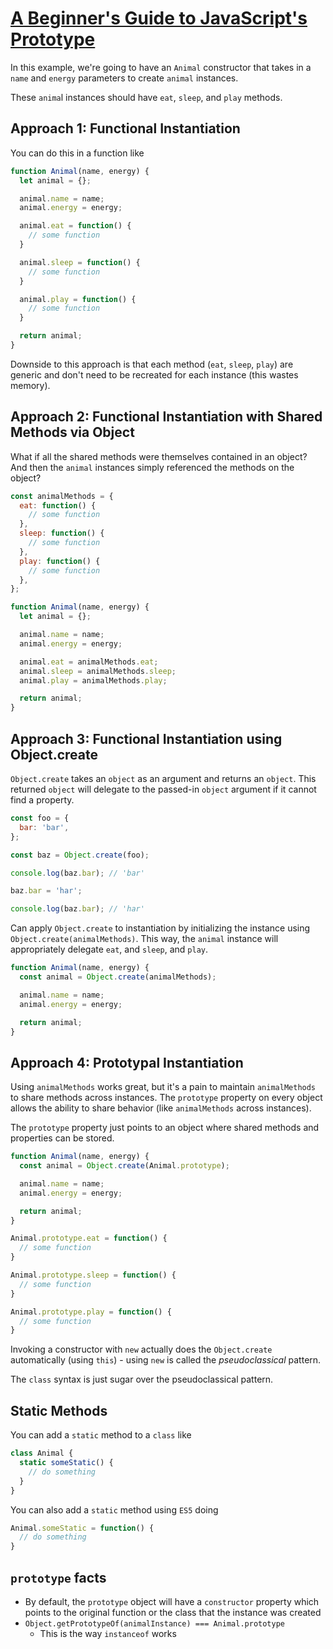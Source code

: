 # [A Beginner's Guide to JavaScript's Prototype](https://medium.freecodecamp.org/a-beginners-guide-to-javascript-s-prototype-9c049fe7b34)

In this example, we're going to have an `Animal` constructor that takes in a `name` and `energy` parameters to create `animal` instances.

These `anima`l instances should have `eat`, `sleep`, and `play` methods.

## Approach 1: Functional Instantiation

You can do this in a function like

```javascript
function Animal(name, energy) {
  let animal = {};

  animal.name = name;
  animal.energy = energy;

  animal.eat = function() {
    // some function
  }

  animal.sleep = function() {
    // some function
  }

  animal.play = function() {
    // some function
  }

  return animal;
}
```

Downside to this approach is that each method (`eat`, `sleep`, `play`) are generic and don't need to be recreated for each instance (this wastes memory).

## Approach 2: Functional Instantiation with Shared Methods via Object

What if all the shared methods were themselves contained in an object? And then the `animal` instances simply referenced the methods on the object?

```javascript
const animalMethods = {
  eat: function() {
    // some function
  },
  sleep: function() {
    // some function
  },
  play: function() {
    // some function
  },
};

function Animal(name, energy) {
  let animal = {};

  animal.name = name;
  animal.energy = energy;

  animal.eat = animalMethods.eat;
  animal.sleep = animalMethods.sleep;
  animal.play = animalMethods.play;

  return animal;
}
```

## Approach 3: Functional Instantiation using Object.create

`Object.create` takes an `object` as an argument and returns an `object`. This returned `object` will delegate to the passed-in `object` argument if it cannot find a property.

```javascript
const foo = {
  bar: 'bar',
};

const baz = Object.create(foo);

console.log(baz.bar); // 'bar'

baz.bar = 'har';

console.log(baz.bar); // 'har'
```

Can apply `Object.create` to instantiation by initializing the instance using `Object.create(animalMethods)`. This way, the `animal` instance will appropriately delegate `eat`, and `sleep`, and `play`.

```javascript
function Animal(name, energy) {
  const animal = Object.create(animalMethods);

  animal.name = name;
  animal.energy = energy;

  return animal;
}
```

## Approach 4: Prototypal Instantiation

Using `animalMethods` works great, but it's a pain to maintain `animalMethods` to share methods across instances. The `prototype` property on every object allows the ability to share behavior (like `animalMethods` across instances).

The `prototype` property just points to an object where shared methods and properties can be stored.

```javascript
function Animal(name, energy) {
  const animal = Object.create(Animal.prototype);

  animal.name = name;
  animal.energy = energy;

  return animal;
}

Animal.prototype.eat = function() {
  // some function
}

Animal.prototype.sleep = function() {
  // some function
}

Animal.prototype.play = function() {
  // some function
}
```

Invoking a constructor with `new` actually does the `Object.create` automatically (using `this`) - using `new` is called the *pseudoclassical* pattern.

The `class` syntax is just sugar over the pseudoclassical pattern.

## Static Methods

You can add a `static` method to a `class` like

```javascript
class Animal {
  static someStatic() {
    // do something
  }
}
```

You can also add a `static` method using `ES5` doing

```javascript
Animal.someStatic = function() {
  // do something
}
```

## `prototype` facts

* By default, the `prototype` object will have a `constructor` property which points to the original function or the class that the instance was created
* `Object.getPrototypeOf(animalInstance) === Animal.prototype`
  * This is the way `instanceof` works
